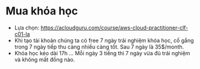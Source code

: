 # Mua khóa học 

- Lựa chọn: https://acloudguru.com/course/aws-cloud-practitioner-clf-c01-la
- Khi tạo tài khoản chúng ta có free 7 ngày trải nghiệm khóa học, cố gắng trong 7 ngày tiếp thu càng nhiều càng tốt. Sau 7 ngày là 35$/month.
- Khóa học kéo dài 17h ... Mỗi ngày 3 tiếng thì 7 ngày vừa đủ trải nghiệm và không mất đồng nào.
